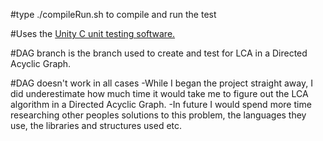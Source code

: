 #type ./compileRun.sh to compile and run the test

#Uses the [Unity C unit testing software.](https://github.com/ThrowTheSwitch/Unity)

#DAG branch is the branch used to create and test for LCA in a Directed Acyclic Graph.

#DAG doesn't work in all cases
-While I began the project straight away, I did underestimate how much time it would take me to figure out the LCA algorithm in a Directed Acyclic Graph.
-In future I would spend more time researching other peoples solutions to this problem, the languages they use, the libraries and structures used etc.
